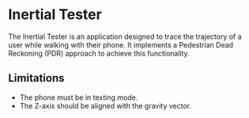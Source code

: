 # Inertial Tester

The Inertial Tester is an application designed to trace the trajectory of a user while walking with their phone. It implements a Pedestrian Dead Reckoning (PDR) approach to achieve this functionality.


## Limitations

- The phone must be in texting mode.
- The Z-axis should be aligned with the gravity vector.
